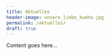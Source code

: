 ```yaml
---
title: Aktuelles
header-image: unsere_liebe_kuehe.jpg
permalink: /aktuelles/
draft: true
---
```


Content goes here...
